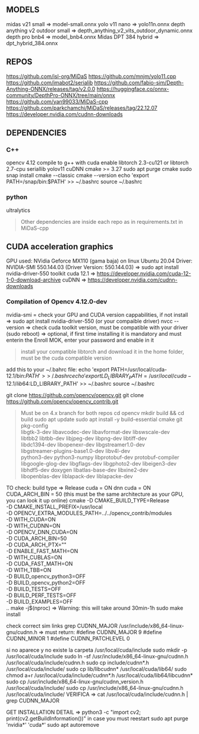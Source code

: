 ## MODELS

midas v21 small                 => model-small.onnx
yolo v11 nano                   => yolo11n.onnx
depth anything v2 outdoor small => depth_anything_v2_vits_outdoor_dynamic.onnx
depth pro bnb4                  => model_bnb4.onnx
Midas DPT 384 hybrid            => dpt_hybrid_384.onnx

## REPOS
https://github.com/isl-org/MiDaS
https://github.com/mnjm/yolo11.cpp
https://github.com/imabot2/serialib
https://github.com/fabio-sim/Depth-Anything-ONNX/releases/tag/v2.0.0
https://huggingface.co/onnx-community/DepthPro-ONNX/tree/main/onnx
https://github.com/yan99033/MiDaS-cpp
https://github.com/parkchamchi/MiDaS/releases/tag/22.12.07
https://developer.nvidia.com/cudnn-downloads

## DEPENDENCIES
### C++
opencv 4.12 compile to g++ with cuda enable 
libtorch 2.3-cu121 or libtorch 2.7-cpu
seriallib
yolov11
cuDNN
cmake >= 3.27
  sudo apt purge cmake
  sudo snap install cmake --classic
  cmake --version
  echo 'export PATH=/snap/bin:$PATH' >> ~/.bashrc
  source ~/.bashrc

### python
ultralytics
> Other dependencies are inside each repo as in requirements.txt in MiDaS-cpp


## CUDA acceleration graphics
GPU used: NVidia Geforce MX110 (gama baja) on linux Ubuntu 20.04
Driver: NVIDIA-SMI 550.144.03 (Driver Version: 550.144.03) => sudo apt install nvidia-driver-550
toolkit cuda 12.1 => https://developer.nvidia.com/cuda-12-1-0-download-archive
cuDNN => https://developer.nvidia.com/cudnn-downloads

### Compilation of Opencv 4.12.0-dev 
nvidia-smi = check your GPU and CUDA version cappabilities, if not install => sudo apt install nvidia-driver-550 (or your compaible driver)
nvcc --version => check cuda toolkit version, must be compatible with your driver
(sudo reboot) => optional, if first time installing it is mandatory and must enterin the Enroll MOK, enter your password and enable in it
> install your compatible libtorch and download it in the home folder, must be the cuda compatible version

add this to your ~/.bahrc file:
echo 'export PATH=/usr/local/cuda-12.1/bin:$PATH' >> ~/.bashrc
echo 'export LD_LIBRARY_PATH=/usr/local/cuda-12.1/lib64:$LD_LIBRARY_PATH' >> ~/.bashrc
source ~/.bashrc

git clone https://github.com/opencv/opencv.git
git clone https://github.com/opencv/opencv_contrib.git

> Must be on 4.x branch for both repos
cd opencv
mkdir build && cd build
sudo apt update
sudo apt install -y build-essential cmake git pkg-config \
    libgtk-3-dev libavcodec-dev libavformat-dev libswscale-dev \
    libtbb2 libtbb-dev libjpeg-dev libpng-dev libtiff-dev \
    libdc1394-dev libopenexr-dev libgstreamer1.0-dev \
    libgstreamer-plugins-base1.0-dev libv4l-dev \
    python3-dev python3-numpy libprotobuf-dev protobuf-compiler \
    libgoogle-glog-dev libgflags-dev libgphoto2-dev libeigen3-dev \
    libhdf5-dev doxygen libatlas-base-dev libxine2-dev \
    libopenblas-dev liblapack-dev liblapacke-dev


TO check:
  build type => Release
  cuda = ON
  dnn cuda = ON
  CUDA_ARCH_BIN = 50 (this must be the same architecture as your GPU, you can look it up online)
cmake -D CMAKE_BUILD_TYPE=Release \
      -D CMAKE_INSTALL_PREFIX=/usr/local \
      -D OPENCV_EXTRA_MODULES_PATH=../../opencv_contrib/modules \
      -D WITH_CUDA=ON \
      -D WITH_CUDNN=ON \
      -D OPENCV_DNN_CUDA=ON \
      -D CUDA_ARCH_BIN=50 \
      -D CUDA_ARCH_PTX="" \
      -D ENABLE_FAST_MATH=ON \
      -D WITH_CUBLAS=ON \
      -D CUDA_FAST_MATH=ON \
      -D WITH_TBB=ON \
      -D BUILD_opencv_python3=OFF \
      -D BUILD_opencv_python2=OFF \
      -D BUILD_TESTS=OFF \
      -D BUILD_PERF_TESTS=OFF \
      -D BUILD_EXAMPLES=OFF \
      ..
make -j$(nproc) => Warning: this will take around 30min-1h
sudo make install

check correct sim links
  grep CUDNN_MAJOR /usr/include/x86_64-linux-gnu/cudnn.h
  => must return:
  #define CUDNN_MAJOR 9
  #define CUDNN_MINOR 1
  #define CUDNN_PATCHLEVEL 0

si no aparece y no existe la carpeta /usr/local/cuda/include
  sudo mkdir -p /usr/local/cuda/include
  sudo ln -sf /usr/include/x86_64-linux-gnu/cudnn.h /usr/local/cuda/include/cudnn.h
  sudo cp include/cudnn*.h /usr/local/cuda/include/
  sudo cp lib/libcudnn* /usr/local/cuda/lib64/
  sudo chmod a+r /usr/local/cuda/include/cudnn*.h /usr/local/cuda/lib64/libcudnn*
  sudo cp /usr/include/x86_64-linux-gnu/cudnn_version.h /usr/local/cuda/include/
  sudo cp /usr/include/x86_64-linux-gnu/cudnn.h /usr/local/cuda/include/
VERIFICA => cat /usr/local/cuda/include/cudnn.h | grep CUDNN_MAJOR

GET INSTALLATION DETAIL => python3 -c "import cv2; print(cv2.getBuildInformation())"
in case you must reestart
sudo apt purge 'nvidia*' 'cuda*'
sudo apt autoremove